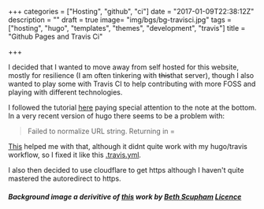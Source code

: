 +++
categories = ["Hosting", "github", "ci"]
date = "2017-01-09T22:38:12Z"
description = ""
draft = true
image= "img/bgs/bg-travisci.jpg"
tags = ["hosting", "hugo", "templates", "themes", "development", "travis"]
title = "Github Pages and Travis Ci"

+++

I decided that I wanted to move away from self hosted for this website, mostly for resilience (I am often tinkering with ~~this~~that server), though I also wanted to play some with Travis CI to help contributing with more FOSS and playing with different technologies. 

I followed the tutorial [here](http://rcoedo.com/post/hugo-static-site-generator/) paying special attention to the note at the bottom. In a very recent version of hugo there seems to be a problem with:

> Failed to normalize URL string. Returning in =

[This](https://discuss.gohugo.io/t/started-getting-failed-to-normalize-url-string-returning-in/5034/7) helped me with that, although it didnt quite work with my hugo/travis workflow, so I fixed it like this [.travis.yml](https://github.com/plod/plod.github.io/blob/source/.travis.yml).

I also then decided to use cloudflare to get https although I haven't quite mastered the autoredirect to https.

##### Background image a derivitive of [this](https://www.flickr.com/photos/bethscupham/7364320130/in/photolist-cdL4NJ-5tYhfL-7KsKqx-63KGHV-6a7o3M-8FBc7A-7vvR4Y-7x5yiZ-8SX3pi-9iimcr-8T18gC-8SX3tv-8ThRyW-qDbGGp-8SX3A6-6Vy9HP-8PaDRY-bBxMw9-9zewGu-a2cHLb-dYUuzD-4kPT8n-9nyXf2-gsd9Nz-j5wA7p-gscWdY-8F2xeK-avnoWQ-6cuh21-fFpwaM-oXnSij-pnzH9i-dSeqaV-dM7Wnz-a2cJyf-a2cKpj-6cuh5b-8FuZRs-oZwHyq-4HMXAY-aqyWws-pmv94-o3kSbN-o3aw4x-nKYhY1-8H1SkE-wvHibn-wtoGSS-wv2qdL-xabn6N) work by [Beth Scupham](https://www.flickr.com/photos/bethscupham/) [Licence](https://creativecommons.org/licenses/by/2.0/)
